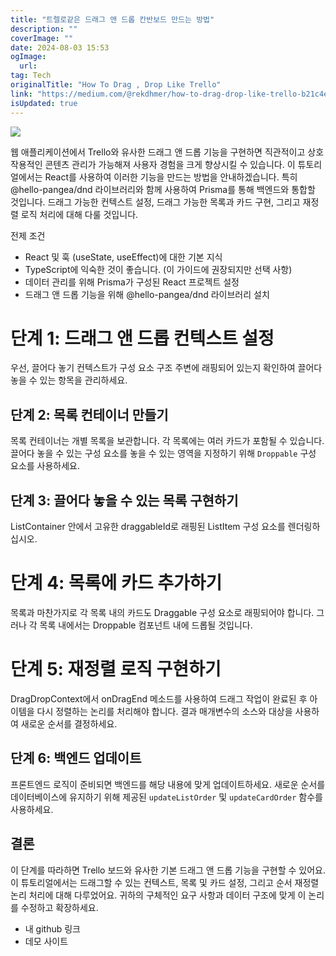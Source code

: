 ```yaml
---
title: "트렐로같은 드래그 앤 드롭 칸반보드 만드는 방법"
description: ""
coverImage: ""
date: 2024-08-03 15:53
ogImage:
  url:
tag: Tech
originalTitle: "How To Drag , Drop Like Trello"
link: "https://medium.com/@rekdhmer/how-to-drag-drop-like-trello-b21c4e821429"
isUpdated: true
---
```


<img src="/assets/img/HowToDrag-DropLikeTrello_0.png" />

웹 애플리케이션에서 Trello와 유사한 드래그 앤 드롭 기능을 구현하면 직관적이고 상호작용적인 콘텐츠 관리가 가능해져 사용자 경험을 크게 향상시킬 수 있습니다. 이 튜토리얼에서는 React를 사용하여 이러한 기능을 만드는 방법을 안내하겠습니다. 특히 @hello-pangea/dnd 라이브러리와 함께 사용하여 Prisma를 통해 백엔드와 통합할 것입니다. 드래그 가능한 컨텍스트 설정, 드래그 가능한 목록과 카드 구현, 그리고 재정렬 로직 처리에 대해 다룰 것입니다.

전제 조건

- React 및 훅 (useState, useEffect)에 대한 기본 지식
- TypeScript에 익숙한 것이 좋습니다. (이 가이드에 권장되지만 선택 사항)
- 데이터 관리를 위해 Prisma가 구성된 React 프로젝트 설정
- 드래그 앤 드롭 기능을 위해 @hello-pangea/dnd 라이브러리 설치

# 단계 1: 드래그 앤 드롭 컨텍스트 설정

<!-- seedividend - 사각형 -->

<ins class="adsbygoogle"
     style="display:block"
     data-ad-client="ca-pub-4877378276818686"
     data-ad-slot="1898504329"
     data-ad-format="auto"
     data-full-width-responsive="true"></ins>

<script>
     (adsbygoogle = window.adsbygoogle || []).push({});
</script>

우선, 끌어다 놓기 컨텍스트가 구성 요소 구조 주변에 래핑되어 있는지 확인하여 끌어다 놓을 수 있는 항목을 관리하세요.

## 단계 2: 목록 컨테이너 만들기

목록 컨테이너는 개별 목록을 보관합니다. 각 목록에는 여러 카드가 포함될 수 있습니다. 끌어다 놓을 수 있는 구성 요소를 놓을 수 있는 영역을 지정하기 위해 `Droppable` 구성 요소를 사용하세요.

## 단계 3: 끌어다 놓을 수 있는 목록 구현하기

<!-- seedividend - 사각형 -->

<ins class="adsbygoogle"
     style="display:block"
     data-ad-client="ca-pub-4877378276818686"
     data-ad-slot="1898504329"
     data-ad-format="auto"
     data-full-width-responsive="true"></ins>

<script>
     (adsbygoogle = window.adsbygoogle || []).push({});
</script>

ListContainer 안에서 고유한 draggableId로 래핑된 ListItem 구성 요소를 렌더링하십시오.

# 단계 4: 목록에 카드 추가하기

목록과 마찬가지로 각 목록 내의 카드도 Draggable 구성 요소로 래핑되어야 합니다. 그러나 각 목록 내에서는 Droppable 컴포넌트 내에 드롭될 것입니다.

# 단계 5: 재정렬 로직 구현하기

<!-- seedividend - 사각형 -->

<ins class="adsbygoogle"
     style="display:block"
     data-ad-client="ca-pub-4877378276818686"
     data-ad-slot="1898504329"
     data-ad-format="auto"
     data-full-width-responsive="true"></ins>

<script>
     (adsbygoogle = window.adsbygoogle || []).push({});
</script>

DragDropContext에서 onDragEnd 메소드를 사용하여 드래그 작업이 완료된 후 아이템을 다시 정렬하는 논리를 처리해야 합니다. 결과 매개변수의 소스와 대상을 사용하여 새로운 순서를 결정하세요.

## 단계 6: 백엔드 업데이트

프론트엔드 로직이 준비되면 백엔드를 해당 내용에 맞게 업데이트하세요. 새로운 순서를 데이터베이스에 유지하기 위해 제공된 `updateListOrder` 및 `updateCardOrder` 함수를 사용하세요.

## 결론

<!-- seedividend - 사각형 -->

<ins class="adsbygoogle"
     style="display:block"
     data-ad-client="ca-pub-4877378276818686"
     data-ad-slot="1898504329"
     data-ad-format="auto"
     data-full-width-responsive="true"></ins>

<script>
     (adsbygoogle = window.adsbygoogle || []).push({});
</script>

이 단계를 따라하면 Trello 보드와 유사한 기본 드래그 앤 드롭 기능을 구현할 수 있어요. 이 튜토리얼에서는 드래그할 수 있는 컨텍스트, 목록 및 카드 설정, 그리고 순서 재정렬 논리 처리에 대해 다루었어요. 귀하의 구체적인 요구 사항과 데이터 구조에 맞게 이 논리를 수정하고 확장하세요.

- 내 github 링크
- 데모 사이트
